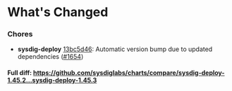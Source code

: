 # What's Changed

### Chores
- **sysdig-deploy** [13bc5d46](https://github.com/sysdiglabs/charts/commit/13bc5d4616173be878b921cedee74c94f999d646): Automatic version bump due to updated dependencies ([#1654](https://github.com/sysdiglabs/charts/issues/1654))
#### Full diff: https://github.com/sysdiglabs/charts/compare/sysdig-deploy-1.45.2...sysdig-deploy-1.45.3
